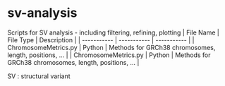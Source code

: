 # sv-analysis
Scripts for SV analysis - including filtering, refining, plotting
| File Name | File Type | Description |
| ----------- | ----------- | ----------- |
| ChromosomeMetrics.py | Python | Methods for GRCh38 chromosomes, length, positions, ... |
| ChromosomeMetrics.py | Python | Methods for GRCh38 chromosomes, length, positions, ... |

SV
: structural variant
